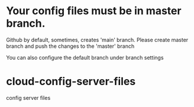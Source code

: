 # Your config files must be in master branch.
Github by default, sometimes, creates 'main' branch. Please create master branch and push the changes to the 'master' branch

You can also configure the default branch under branch settings


# cloud-config-server-files
config server files
